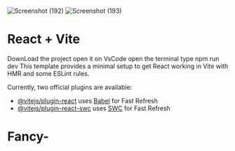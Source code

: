 ![Screenshot (192)](https://github.com/user-attachments/assets/ecada536-0ec6-41ff-a710-72eef5f7269b)
![Screenshot (193)](https://github.com/user-attachments/assets/82e6e0c2-420b-4012-ae04-2ac797f0800c)
# React + Vite
DownLoad the project open it on VsCode open the terminal type npm run dev
This template provides a minimal setup to get React working in Vite with HMR and some ESLint rules.

Currently, two official plugins are available:

- [@vitejs/plugin-react](https://github.com/vitejs/vite-plugin-react/blob/main/packages/plugin-react/README.md) uses [Babel](https://babeljs.io/) for Fast Refresh
- [@vitejs/plugin-react-swc](https://github.com/vitejs/vite-plugin-react-swc) uses [SWC](https://swc.rs/) for Fast Refresh
# Fancy-
